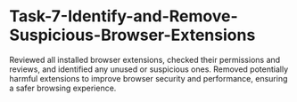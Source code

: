 # Task-7-Identify-and-Remove-Suspicious-Browser-Extensions
Reviewed all installed browser extensions, checked their permissions and reviews, and identified any unused or suspicious ones. Removed potentially harmful extensions to improve browser security and performance, ensuring a safer browsing experience.
